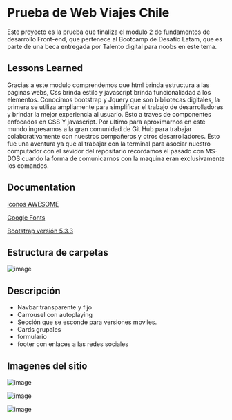 
# Prueba de Web Viajes Chile 

Este proyecto es la prueba que finaliza el modulo 2 de fundamentos de desarrollo Front-end, que pertenece al Bootcamp de Desafío Latam, que es parte de una beca entregada por Talento digital para noobs en este tema. 


## Lessons Learned

Gracias a este modulo comprendemos que html brinda estructura a las paginas webs, Css brinda estilo y javascript brinda funcionaliadad a los elementos. Conocimos bootstrap y Jquery que son bibliotecas digitales, la primera se utiliza ampliamente para simplificar el trabajo de desarrolladores y brindar la mejor experiencia al usuario. Esto a traves de componentes enfocados en CSS Y javascript. Por ultimo para aproximarnos en este mundo ingresamos a la gran comunidad de Git Hub para trabajar colaborativamente con nuestros compañeros y otros desarrolladores.  Esto fue una aventura ya que al trabajar con la terminal para asociar nuestro computador con el sevidor del repositario recordamos el pasado con MS-DOS cuando la forma de comunicarnos con la maquina eran exclusivamente los comandos. 


## Documentation

[iconos AWESOME](https://fontawesome.com/)

[Google Fonts](https://fonts.google.com/)

[Bootstrap versión 5.3.3](https://getbootstrap.com/)

## Estructura de carpetas

![image](https://github.com/tutu-tere/FE_G11ViajesChile/assets/172441221/48bee6fc-66ff-4a99-b4bf-5abdc42975ef)

## Descripción 

* Navbar transparente y fijo
* Carrousel con autoplaying
* Sección que se esconde para versiones moviles.
* Cards grupales
* formulario
* footer con enlaces a las redes sociales

## Imagenes del sitio

![image](https://github.com/tutu-tere/FE_G11ViajesChile/assets/172441221/42e65f5f-22b0-4df0-b9b1-933993576826)

![image](https://github.com/tutu-tere/FE_G11ViajesChile/assets/172441221/70fddfe1-ba7f-4e7d-8a21-030239a4b284)

![image](https://github.com/tutu-tere/FE_G11ViajesChile/assets/172441221/5da36809-d200-4a28-a480-2c72831158cc)


